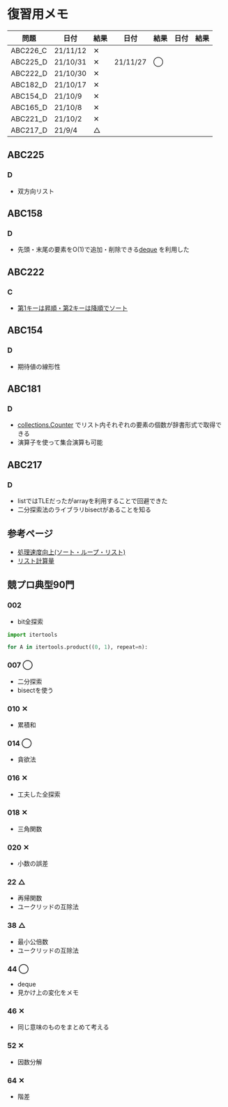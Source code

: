 # 復習用メモ

|  問題  |  日付  |  結果  |  日付  |  結果  |  日付  |  結果  |
| ---- | ---- | ---- | ---- | ---- | ---- | ---- |
|  ABC226_C  |  21/11/12  | ✕ |
|  ABC225_D  |  21/10/31  | ✕ | 21/11/27 | ◯ |
|  ABC222_D  |  21/10/30  | ✕ |
|  ABC182_D  |  21/10/17  | ✕ |
|  ABC154_D  |  21/10/9  | ✕ |
|  ABC165_D  |  21/10/8  | ✕ |
|  ABC221_D  |  21/10/2  | ✕ |
|  ABC217_D  |  21/9/4  | △ |

## ABC225
### D
- 双方向リスト

## ABC158
### D
- 先頭・末尾の要素をO(1)で追加・削除できる[deque](https://note.nkmk.me/python-collections-deque/) を利用した

## ABC222
### C
- [第1キーは昇順・第2キーは降順でソート](https://pashango-p.hatenadiary.org/entry/20090614/1244984058)

## ABC154
### D
- 期待値の線形性

## ABC181
### D
- [collections.Counter](https://www.headboost.jp/python-counter/) でリスト内それぞれの要素の個数が辞書形式で取得できる
- 演算子を使って集合演算も可能

## ABC217
### D
- listではTLEだったがarrayを利用することで回避できた
- 二分探索法のライブラリbisectがあることを知る

## 参考ページ
- [処理速度向上(ソート・ループ・リスト)](https://www.kumilog.net/entry/python-speed-comp)
- [リスト計算量](https://qiita.com/Hironsan/items/68161ee16b1c9d7b25fb)


## 競プロ典型90門
### 002
- bit全探索
```python
import itertools

for A in itertools.product((0, 1), repeat=n):
```

### 007 ◯
- 二分探索
- bisectを使う

### 010 ✕
- 累積和

### 014 ◯
- 貪欲法

### 016 ✕
- 工夫した全探索

### 018 ✕
- 三角関数

### 020 ✕
- 小数の誤差

### 22 △
- 再帰関数
- ユークリッドの互除法

### 38 △
- 最小公倍数
- ユークリッドの互除法

### 44 ◯
- deque
- 見かけ上の変化をメモ

### 46 ✕
- 同じ意味のものをまとめて考える

### 52 ✕
- 因数分解

### 64 ✕
- 階差
